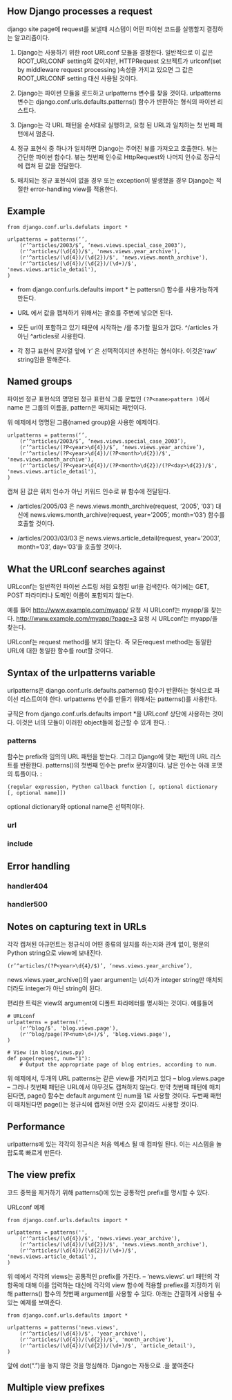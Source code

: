 ## How Django processes a request

django site page에 request를 보낼때 시스템이 어떤 파이썬 코드를 실행할지 결정하는  알고리즘이다. 

1. Django는 사용하기 위한 root URLconf 모듈을 결정한다. 일반적으로 이 값은 ROOT_URLCONF setting의 값이지만, HTTPRequest 오브젝트가 urlconf(set by middleware request processing )속성을 가지고 있으면 그 값은 ROOT_URLCONF setting 대신 사용될 것이다.

2. Django는 파이썬 모듈을 로드하고 urlpatterns 변수를 찾을 것이다.  urlpatterns 변수는 django.conf.urls.defaults.patterns() 함수가 반환하는 형식의 파이썬 리스트다.

3. Django는 각 URL 패턴을 순서대로 실행하고, 요청 된 URL과 일치하는 첫 번째 패턴에서 멈춘다.

4. 정규 표현식 중 하나가 일치하면 Django는 주어진 뷰를 가져오고 호출한다. 뷰는 간단한 파이썬 함수다. 뷰는 첫번째 인수로 HttpRequest와 나머지 인수로 정규식에 캡쳐 된 값을 전달한다.

5. 매치되는 정규 표현식이 없을 경우 또는 exception이 발생했을 경우 Django는 적절한 error-handling view를 적용한다.

## Example

```
from django.conf.urls.defulats import *

urlpatterns = patterns(‘’,
    (r’^articles/2003/$’, ‘news.views.special_case_2003’),
    (r'^articles/(\d{4})/$', 'news.views.year_archive'),
    (r'^articles/(\d{4})/(\d{2})/$', 'news.views.month_archive'),
    (r'^articles/(\d{4})/(\d{2})/(\d+)/$', 'news.views.article_detail'),
)
```

* from django.conf.urls.defaults import * 는 pattersn() 함수를 사용가능하게 만든다.

* URL 에서 값을 캡쳐하기 위해서는 괄호를 주변에 넣으면 된다.

* 모든 url이 포함하고 있기 때문에 시작하는 /를 추가할 필요가 없다. ^/articles 가 아닌 ^articles로 사용한다.

* 각 정규 표현식 문자열 앞에 ‘r’ 은 선택적이지만 추천하는 형식이다.  이것은‘raw’ string임을 말해준다.

## Named groups

파이썬 정규 표현식의 명명된 정규 표현식 그룹 문법인 `(?P<name>pattern )`에서 name 은 그룹의 이름을, pattern은 매치되는 패턴이다. 

위 예제에서 명명된 그룹(named group)을 사용한 예제이다. 

```
urlpatterns = patterns(‘’,
    (r’^articles/2003/$’, ‘news.views.special_case_2003’),
    (r’^articles/(?P<year>\d{4})/$’, ‘news.views.year_archive’),
    (r'^articles/(?P<year>\d{4})/(?P<month>\d{2})/$', 'news.views.month_archive'),
    (r'^articles/(?P<year>\d{4})/(?P<month>\d{2})/(?P<day>\d{2})/$', 'news.views.article_detail'),
)
```

캡쳐 된 값은 위치 인수가 아닌 키워드 인수로 뷰 함수에 전달된다.

* /articles/2005/03 은 news.views.month_archive(request, ‘2005’, ‘03’) 대신에 news.views.month_archive(request, year=’2005’, month=‘03’) 함수를 호출할 것이다.

* /articles/2003/03/03 은 news.views.article_detail(request, year=’2003’, month=’03’, day=’03’을 호출할 것이다.

## What the URLconf searches against

URLconf는 일반적인 파이썬 스트링 처럼 요청된 url을 검색한다. 여기에는 GET, POST 파라미터나 도메인 이름이 포함되지 않는다.

예를 들어 http://www.example.com/myapp/ 요청 시 URLconf는 myapp/을 찾는다. 
http://www.example.com/myapp/?page=3 요청 시 URLconf는 myapp/을 찾는다.

URLconf는 request method를 보지 않는다. 즉 모든request method는 동일한 URL에 대한 동일한 함수를 rout할 것이다.

## Syntax of the urlpatterns variable

  urlpatterns은  django.conf.urls.defaults.patterns() 함수가 반환하는 형식으로  파이선 리스트여야 한다. urlpatterns 변수를 만들기 위해서는 patterns()를 사용한다.

규칙은 from django.conf.urls.defaults import *을 URLconf 상단에 사용하는 것이다. 이것은 너의 모듈이 이러한 object들에 접근할 수 있게 한다. :

### patterns

함수는 prefix와 임의의 URL 패턴을 받는다. 그리고 Django에 맞는  패턴의 URL 리스트를 반환한다. 
patterns()의 첫번째 인수는 prefix 문자열이다. 남은 인수는 아래 포맷의 튜플이다. :

```
(regular expression, Python callback function [, optional dictionary [, optional name]])
```

optional dictionary와 optional name은 선택적이다. 


### url

### include


## Error handling

### handler404

### handler500


## Notes on capturing text in URLs
각각 캡쳐된 아규먼트는 정규식이 어떤 종류의 일치를 하는지와 관계 없이,  평문의 Python string으로 view에 보내진다. 

```
(r’^articles/(?P<year>\d{4}/$)’, ‘news.views.year_archive’),
```

news.views.yaer_archive()의 yaer argument는 \d{4}가 integer string만 매치되더라도 integer가 아닌 string이 된다.


편리한 트릭은 view의 argument에 디폴트 파라메터를 명시하는 것이다. 예를들어

```
# URLconf
urlpatterns = patterns('',
    (r'^blog/$', 'blog.views.page'),
    (r'^blog/page(?P<num>\d+)/$', 'blog.views.page'),
)

# View (in blog/views.py)
def page(request, num="1"):
    # Output the appropriate page of blog entries, according to num.
```

위 예제에서, 두개의 URL patterns는 같은 view를 가리키고 있다 – blog.views.page – 그러나 첫번째 패턴은 URL에서 아무것도 캡쳐하지 않는다. 만약 첫번째 패턴에 매치된다면, page() 함수는 default argument 인 num을 1로 사용할 것이다. 두번째 패턴이 매치된다면 page()는 정규식에 캡쳐된 어떤 숫자 값이라도 사용할 것이다.

## Performance

urlpatterns에 있는 각각의 정규식은 처음 엑세스 될 때 컴파일 된다. 이는 시스템을 놀랍도록 빠르게 만든다.

## The view prefix

코드 중복을 제거하기 위해 patterns()에 있는 공통적인 prefix를 명시할 수 있다.

URLconf  예제

```
from django.conf.urls.defaults import *

urlpatterns = patterns('',
    (r'^articles/(\d{4})/$', 'news.views.year_archive'),
    (r'^articles/(\d{4})/(\d{2})/$', 'news.views.month_archive'),
    (r'^articles/(\d{4})/(\d{2})/(\d+)/$', 'news.views.article_detail'),
)
```

위 예에서 각각의 views는 공통적인 prefix를 가진다. – ‘news.views’.  url 패턴의 각 항목에 대해 이를 입력하는 대신에  각각의 view 함수에 적용할 prefiex를 지정하기 위해 patterns() 함수의 첫번째 argument를 사용할 수 있다.
아래는 간결하게 사용될 수 있는 예제를 보여준다.

```
from django.conf.urls.defaults import *

urlpatterns = patterns('news.views',
    (r'^articles/(\d{4})/$', 'year_archive'),
    (r'^articles/(\d{4})/(\d{2})/$', 'month_archive'),
    (r'^articles/(\d{4})/(\d{2})/(\d+)/$', 'article_detail'),
)
```

앞에 dot(“.”)을 놓지 않은 것을 명심해라. Django는 자동으로 .을 붙여준다

## Multiple view prefixes
